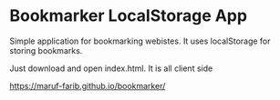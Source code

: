 # Bookmarker LocalStorage App

Simple application for bookmarking webistes. It uses localStorage for storing bookmarks.

Just download and open index.html. It is all client side

https://maruf-farib.github.io/bookmarker/
